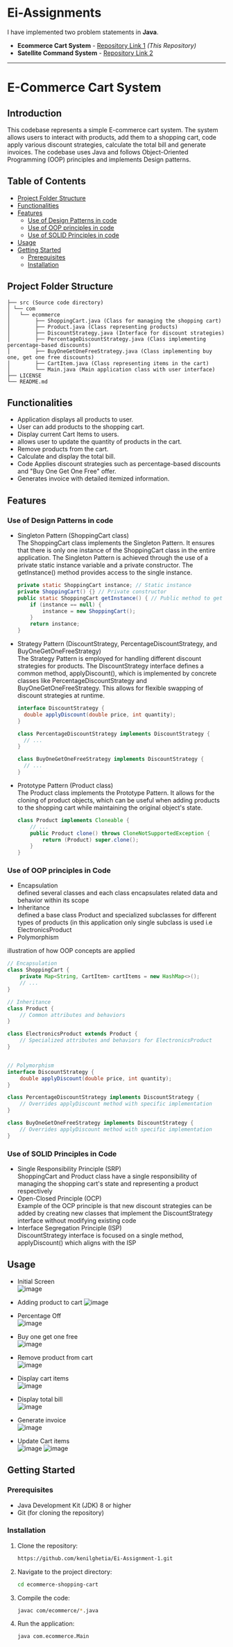 # Ei-Assignments

I have implemented two problem statements in **Java**.  
- **Ecommerce Cart System** - [Repository Link 1](https://github.com/kenilghetia/Ei-Assignment-1) *(This Repository)*  
- **Satellite Command System** - [Repository Link 2](https://github.com/kenilghetia/Ei-Assignment-2)  

---

# E-Commerce Cart System

## Introduction
This codebase represents a simple E-commerce cart system. The system allows users to interact with products, add them to a shopping cart, code apply various discount strategies, calculate the total bill and generate invoices. The codebase uses Java and follows Object-Oriented Programming (OOP) principles and implements Design patterns.

## Table of Contents

- [Project Folder Structure](#project-folder-structure)
- [Functionalities](#functionalities)
- [Features](#features)
  - [Use of Design Patterns in code](#use-of-design-patterns-in-code)
  - [Use of OOP principles in code](#use-of-oop-principles-in-code)
  - [Use of SOLID Principles in code](#use-of-solid-principles-in-code)
- [Usage](#usage)
- [Getting Started](#getting-started)
  - [Prerequisites](#prerequisites)
  - [Installation](#installation)


## Project Folder Structure

    ├── src (Source code directory)
    │ └── com
    │   └── ecommerce
    │        ├── ShoppingCart.java (Class for managing the shopping cart)
    │        ├── Product.java (Class representing products)
    │        ├── DiscountStrategy.java (Interface for discount strategies)
    │        ├── PercentageDiscountStrategy.java (Class implementing percentage-based discounts)
    │        ├── BuyOneGetOneFreeStrategy.java (Class implementing buy one, get one free discounts)
    │        ├── CartItem.java (Class representing items in the cart)
    │        └── Main.java (Main application class with user interface)
    ├── LICENSE
    └── README.md


## Functionalities

- Application displays all products to user.
- User can add products to the shopping cart.
- Display current Cart Items to users.
- allows user to update the quantity of products in the cart.
- Remove products from the cart.
- Calculate and display the total bill.
- Code Applies discount strategies such as percentage-based discounts and "Buy One Get One Free" offer.
- Generates invoice with detailed itemized information.

## Features
### Use of Design Patterns in code

- Singleton Pattern (ShoppingCart class)  
The ShoppingCart class implements the Singleton Pattern. It ensures that there is only one instance of the ShoppingCart class in the entire application. The Singleton Pattern is achieved through the use of a private static instance variable and a private constructor. The getInstance() method provides access to the single instance.

   ```java
   private static ShoppingCart instance; // Static instance
   private ShoppingCart() {} // Private constructor
   public static ShoppingCart getInstance() { // Public method to get the single instance
       if (instance == null) {
           instance = new ShoppingCart();
       }
       return instance;
   }
   ```

- Strategy Pattern (DiscountStrategy, PercentageDiscountStrategy, and BuyOneGetOneFreeStrategy)  
The Strategy Pattern is employed for handling different discount strategies for products. The DiscountStrategy interface defines a common method, applyDiscount(), which is implemented by concrete classes like PercentageDiscountStrategy and BuyOneGetOneFreeStrategy. This allows for flexible swapping of discount strategies at runtime.

  ```java
  interface DiscountStrategy {
    double applyDiscount(double price, int quantity);
  }
  ```

  ```java
  class PercentageDiscountStrategy implements DiscountStrategy {
    // ...
  }

  class BuyOneGetOneFreeStrategy implements DiscountStrategy {
    // ...
  }
  ```
- Prototype Pattern (Product class)  
The Product class implements the Prototype Pattern. It allows for the cloning of product objects, which can be useful when adding products to the shopping cart while maintaining the original object's state.

  ```java
  class Product implements Cloneable {
      // ...
      public Product clone() throws CloneNotSupportedException {
          return (Product) super.clone();
      }
  }

  ```

### Use of OOP principles in Code
- Encapsulation  
defined several classes and each class encapsulates related data and behavior within its scope
- Inheritance  
defined a base class Product and specialized subclasses for different types of products (in this application only single subclass is used i.e ElectronicsProduct
- Polymorphism

illustration of how OOP concepts are applied
```java
// Encapsulation
class ShoppingCart {
    private Map<String, CartItem> cartItems = new HashMap<>();
    // ...
}

// Inheritance
class Product {
    // Common attributes and behaviors
}

class ElectronicsProduct extends Product {
    // Specialized attributes and behaviors for ElectronicsProduct
}


// Polymorphism
interface DiscountStrategy {
    double applyDiscount(double price, int quantity);
}

class PercentageDiscountStrategy implements DiscountStrategy {
    // Overrides applyDiscount method with specific implementation
}

class BuyOneGetOneFreeStrategy implements DiscountStrategy {
    // Overrides applyDiscount method with specific implementation
}

```

### Use of SOLID Principles in Code

- Single Responsibility Principle (SRP)  
ShoppingCart and Product class have a single responsibility of managing the shopping cart's state and representing a product respectively
- Open-Closed Principle (OCP)  
Example of the OCP principle is that new discount strategies can be added by creating new classes that implement the DiscountStrategy interface without modifying existing code
- Interface Segregation Principle (ISP)  
DiscountStrategy interface is focused on a single method, applyDiscount() which aligns with the ISP


## Usage

- Initial Screen  
![image](https://github.com/kenilghetia/Ei-Assignment-1/assets/91539303/35c2d263-cbf9-49c6-9fe3-b67a44ef9aa3)

- Adding product to cart
![image](https://github.com/kenilghetia/Ei-Assignment-1/assets/91539303/89cf82d3-03d3-46e9-9085-73dce4f6ce73)
- Percentage Off  
![image](https://github.com/kenilghetia/Ei-Assignment-1/assets/91539303/75c6e3c2-2072-413b-826a-786235e1e8df)
- Buy one get one free  
![image](https://github.com/kenilghetia/Ei-Assignment-1/assets/91539303/89720caf-0a27-4299-9055-6f00ad4be111)
- Remove product from cart  
![image](https://github.com/kenilghetia/Ei-Assignment-1/assets/91539303/29f165c6-e356-494e-be06-a49e68739ce4)
- Display cart items  
![image](https://github.com/kenilghetia/Ei-Assignment-1/assets/91539303/c62be75f-381b-4d95-9225-6d0c1ad9252c)
- Display total bill  
![image](https://github.com/kenilghetia/Ei-Assignment-1/assets/91539303/94546330-bdff-438b-830c-082ce4a2bbd8)
- Generate invoice  
![image](https://github.com/kenilghetia/Ei-Assignment-1/assets/91539303/5c1f9988-3fe3-43f3-84be-376529a65ba0)

- Update Cart items  
![image](https://github.com/kenilghetia/Ei-Assignment-1/assets/91539303/048c9657-cecc-48c8-be20-6ac5c360db6d)
![image](https://github.com/kenilghetia/Ei-Assignment-1/assets/91539303/d5f98a8c-17d6-42ae-91d1-33a10252a177)




## Getting Started

### Prerequisites

- Java Development Kit (JDK) 8 or higher
- Git (for cloning the repository)

### Installation

1. Clone the repository:
   ```bash
   https://github.com/kenilghetia/Ei-Assignment-1.git
2. Navigate to the project directory:
   ```bash
   cd ecommerce-shopping-cart
3. Compile the code:
   ```bash
   javac com/ecommerce/*.java

4. Run the application:
   ```bash
   java com.ecommerce.Main
   ```
